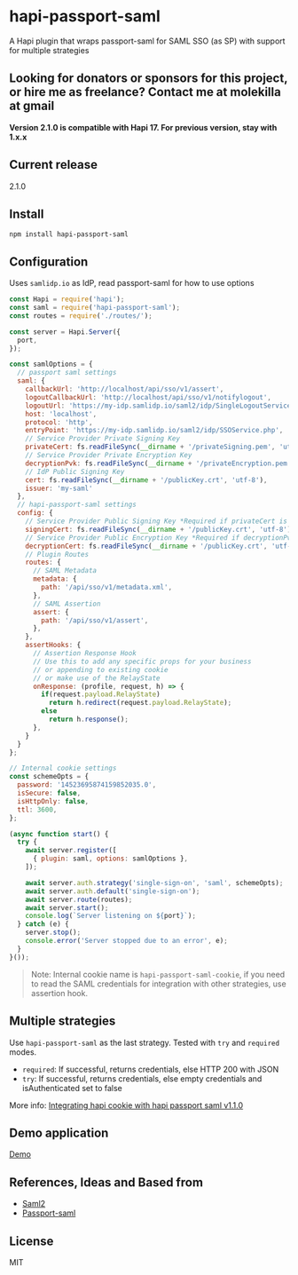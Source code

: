 # hapi-passport-saml
A Hapi plugin that wraps passport-saml for SAML SSO (as SP)
with support for multiple strategies

## Looking for donators or sponsors for this project, or hire me as freelance? Contact me at molekilla at gmail

**Version 2.1.0 is compatible with Hapi 17. For previous version, stay with 1.x.x**

## Current release
2.1.0

## Install

`npm install hapi-passport-saml`

## Configuration

Uses `samlidp.io` as IdP, read passport-saml for how to use options

```javascript
const Hapi = require('hapi');
const saml = require('hapi-passport-saml');
const routes = require('./routes/');

const server = Hapi.Server({
  port,
});

const samlOptions = {
  // passport saml settings
  saml: {
    callbackUrl: 'http://localhost/api/sso/v1/assert',
    logoutCallbackUrl: 'http://localhost/api/sso/v1/notifylogout',
    logoutUrl: 'https://my-idp.samlidp.io/saml2/idp/SingleLogoutService.php',
    host: 'localhost',
    protocol: 'http',
    entryPoint: 'https://my-idp.samlidp.io/saml2/idp/SSOService.php',
    // Service Provider Private Signing Key
    privateCert: fs.readFileSync(__dirname + '/privateSigning.pem', 'utf-8'),
    // Service Provider Private Encryption Key
    decryptionPvk: fs.readFileSync(__dirname + '/privateEncryption.pem', 'utf-8'),
    // IdP Public Signing Key
    cert: fs.readFileSync(__dirname + '/publicKey.crt', 'utf-8'),
    issuer: 'my-saml'
  },
  // hapi-passport-saml settings
  config: {
    // Service Provider Public Signing Key *Required if privateCert is provided
    signingCert: fs.readFileSync(__dirname + '/publicKey.crt', 'utf-8'),
    // Service Provider Public Encryption Key *Required if decryptionPvk is provided
    decryptionCert: fs.readFileSync(__dirname + '/publicKey.crt', 'utf-8'),
    // Plugin Routes
    routes: {
      // SAML Metadata
      metadata: {
        path: '/api/sso/v1/metadata.xml',
      },
      // SAML Assertion
      assert: {
        path: '/api/sso/v1/assert',
      },
    },
    assertHooks: {
      // Assertion Response Hook
      // Use this to add any specific props for your business
      // or appending to existing cookie
      // or make use of the RelayState
      onResponse: (profile, request, h) => {
        if(request.payload.RelayState)
          return h.redirect(request.payload.RelayState);
        else
          return h.response();
      },
    }
  }
};

// Internal cookie settings
const schemeOpts = {
  password: '14523695874159852035.0',
  isSecure: false,
  isHttpOnly: false,
  ttl: 3600,
};

(async function start() {
  try {
    await server.register([
      { plugin: saml, options: samlOptions },
    ]);

    await server.auth.strategy('single-sign-on', 'saml', schemeOpts);
    await server.auth.default('single-sign-on');
    await server.route(routes);
    await server.start();
    console.log(`Server listening on ${port}`);
  } catch (e) {
    server.stop();
    console.error('Server stopped due to an error', e);
  }
}());
```

>Note: Internal cookie name is `hapi-passport-saml-cookie`, if you need to read the SAML credentials for integration with other strategies, use assertion hook.

## Multiple strategies

Use `hapi-passport-saml` as the last strategy. Tested with `try` and `required` modes.

* `required`: If successful, returns credentials, else HTTP 200 with JSON
* `try`: If successful, returns credentials, else empty credentials and isAuthenticated set to false

More info: [Integrating hapi cookie with hapi passport saml v1.1.0
](https://gist.github.com/molekilla/a7a899a3b3d7cbf2ae89998606102330)

## Demo application

[Demo](https://github.com/molekilla/hapi-passport-saml-test)

## References, Ideas and Based from
* [Saml2](https://github.com/Clever/saml2)
* [Passport-saml](https://github.com/bergie/passport-saml)

## License
MIT
